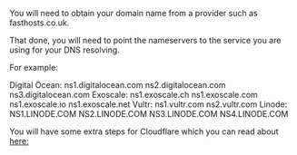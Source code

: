 You will need to obtain your domain name from a provider such as fasthosts.co.uk.

That done, you will need to point the nameservers to the service you are using for your DNS resolving.

For example:

Digital Ocean: ns1.digitalocean.com ns2.digitalocean.com ns3.digitalocean.com
Exoscale: ns1.exoscale.ch ns1.exoscale.com ns1.exoscale.io ns1.exoscale.net
Vultr: ns1.vultr.com ns2.vultr.com
Linode: NS1.LINODE.COM NS2.LINODE.COM NS3.LINODE.COM NS4.LINODE.COM


You will have some extra steps for Cloudflare which you can read about [here:](https://support.cloudflare.com/hc/en-us/articles/200169006-Setting-up-Custom-Nameservers-at-Cloudflare)
